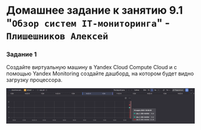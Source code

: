 # Домашнее задание к занятию 9.1 "`Обзор систем IT-мониторинга`" - `Плишешников Алексей`


### Задание 1
Создайте виртуальную машину в Yandex Cloud Compute Cloud и с помощью Yandex Monitoring создайте дашборд, на котором будет видно загрузку процессора.

![screenshot](img/cpu_util_screen.png)
